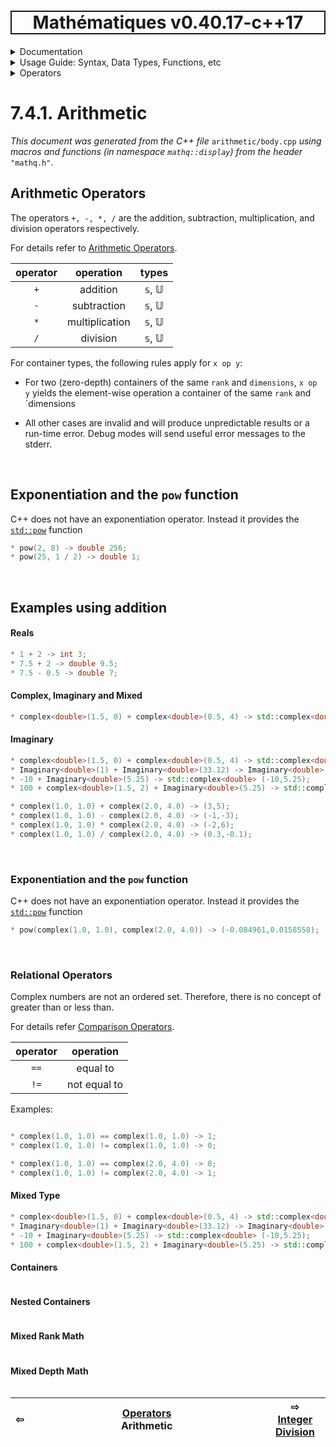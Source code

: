 <h1 style='border: 2px solid; text-align: center'>Mathématiques v0.40.17-c++17</h1>

<details>

<summary>Documentation</summary>

# [Documentation](../../../README.md)<br>
1. [License](../../../license/README.md)<br>
2. [About](../../../about/README.md)<br>
3. [Status, Planned Work & Release Notes](../../../status-release/README.md)<br>
4. [Description and Example Usage](../../../overview/README.md)<br>
5. [Installation](../../../installation/README.md)<br>
6. [Your First Mathématiques Project](../../../first-project/README.md)<br>
7. _Usage Guide: Syntax, Data Types, Functions, etc_ <br>
8. [Benchmarks](../../../benchmarks/README.md)<br>
9. [Tests](../../../test/README.md)<br>
10. [Developer Guide: Modifying and Extending Mathématiques](../../../developer-guide/README.md)<br>


</details>



<details>

<summary>Usage Guide: Syntax, Data Types, Functions, etc</summary>

# [7. Usage Guide: Syntax, Data Types, Functions, etc](../../README.md)<br>
7.1. [Usage Guide Notation](../../notation/README.md)<br>
7.2. [Scalar Types (Real, Imaginary, Complex & Quaternion)](../../scalars/README.md)<br>
7.3. [Container Types (Vector, Matrix & MultiArray)](../../multiarrays/README.md)<br>
7.4. _Operators_ <br>
7.5. [Functions](../../functions/README.md)<br>
7.6. [Linear Algebra](../../linear-algebra/README.md)<br>
7.7. [Indexing, Masks, and Sorting](../../indexing-sorting/README.md)<br>
7.8. [Ranges and Grids](../../ranges-grids/README.md)<br>
7.9. [Calculus](../../calculus/README.md)<br>
7.10. [Vector Calculus](../../vector-calculus/README.md)<br>
7.11. [MultiArray Calculus](../../tensor-calculus/README.md)<br>
7.12. [Display of Results](../../display/README.md)<br>
7.13. [FILE I/O](../../file-io/README.md)<br>
7.14. [Debug Modes](../../debug/README.md)<br>


</details>



<details>

<summary>Operators</summary>

# [7.4. Operators](../README.md)<br>

7.4.1. _Arithmetic_ <br>
7.4.2. [Integer Division](../integer-division/README.md)<br>
7.4.3. [Logic](../logic/README.md)<br>
7.4.4. [Relational](../relational/README.md)<br>


</details>



# 7.4.1. Arithmetic

_This document was generated from the C++ file_ `arithmetic/body.cpp` _using macros and functions (in namespace `mathq::display`) from the header_ `"mathq.h"`. 

## Arithmetic Operators
The operators `+, -, *, /` are the addition, subtraction, multiplication, and division operators respectively.

For details refer to [Arithmetic Operators](https://en.cppreference.com/w/cpp/language/operator_arithmetic).


| operator | operation | types | 
| :---: | :---: | :---: | 
| `+` | addition | 𝕤, 𝕌 | 
| `-` | subtraction | 𝕤, 𝕌 | 
| `*` | multiplication | 𝕤, 𝕌 | 
| `/` | division | 𝕤, 𝕌 | 

For container types, the following rules apply for `x op y`:

* For two (zero-depth) containers of the same `rank` and `dimensions`, `x op y` yields the element-wise operation a container of the same `rank` and `dimensions

* All other cases are invalid and will produce unpredictable results or a run-time error. Debug modes will send useful error messages to the stderr.


<br>

## Exponentiation and the `pow` function
C++ does not have an exponentiation operator.  Instead it provides the [`std::pow`](https://en.cppreference.com/w/cpp/numeric/math/div) function
```C++
* pow(2, 8) -> double 256;
* pow(25, 1 / 2) -> double 1;
```

<br>

## Examples using addition
#### Reals

```C++
* 1 + 2 -> int 3;
* 7.5 + 2 -> double 9.5;
* 7.5 - 0.5 -> double 7;
```

#### Complex, Imaginary and Mixed

```C++
* complex<double>(1.5, 0) + complex<double>(0.5, 4) -> std::complex<double> (2,4);
```

#### Imaginary

```C++
* complex<double>(1.5, 0) + complex<double>(0.5, 4) -> std::complex<double> (2,4);
* Imaginary<double>(1) + Imaginary<double>(33.12) -> Imaginary<double> 34.12i;
* -10 + Imaginary<double>(5.25) -> std::complex<double> (-10,5.25);
* 100 + complex<double>(1.5, 2) + Imaginary<double>(5.25) -> std::complex<double> (101.5,7.25);
```

```C++
* complex(1.0, 1.0) + complex(2.0, 4.0) -> (3,5);
* complex(1.0, 1.0) - complex(2.0, 4.0) -> (-1,-3);
* complex(1.0, 1.0) * complex(2.0, 4.0) -> (-2,6);
* complex(1.0, 1.0) / complex(2.0, 4.0) -> (0.3,-0.1);
```

<br>

### Exponentiation and the ```pow``` function
C++ does not have an exponentiation operator.  Instead it provides the [```std::pow```](https://en.cppreference.com/w/cpp/numeric/complex/div) function
```C++
* pow(complex(1.0, 1.0), complex(2.0, 4.0)) -> (-0.084961,0.0158558);
```

<br>

### Relational Operators
Complex numbers are not an ordered set.  Therefore, there is no concept of greater than or less than.

For details refer [Comparison Operators](https://en.cppreference.com/w/c/language/operator_comparison).


| operator | operation | 
| :---: | :---: | 
| `==` | equal to | 
| `!=` | not equal to | 

Examples:

```C++

* complex(1.0, 1.0) == complex(1.0, 1.0) -> 1;
* complex(1.0, 1.0) != complex(1.0, 1.0) -> 0;

* complex(1.0, 1.0) == complex(2.0, 4.0) -> 0;
* complex(1.0, 1.0) != complex(2.0, 4.0) -> 1;
```
#### Mixed Type

```C++
* complex<double>(1.5, 0) + complex<double>(0.5, 4) -> std::complex<double> (2,4);
* Imaginary<double>(1) + Imaginary<double>(33.12) -> Imaginary<double> 34.12i;
* -10 + Imaginary<double>(5.25) -> std::complex<double> (-10,5.25);
* 100 + complex<double>(1.5, 2) + Imaginary<double>(5.25) -> std::complex<double> (101.5,7.25);
```

#### Containers

```C++
```

#### Nested Containers

```C++
```

#### Mixed Rank Math

```C++
```

#### Mixed Depth Math

```C++
```



| ⇦ <br />  | [Operators](../README.md)<br />Arithmetic<br /><img width=1000/> | ⇨ <br />[Integer Division](../integer-division/README.md)   |
| ------------ | :-------------------------------: | ------------ |

